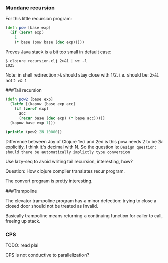 ### Mundane recursion
For this little recursion program:

```clojure
(defn pow [base exp]
  (if (zero? exp)
    1
    (* base (pow base (dec exp)))))
```
Proves Java stack is a bit too small in default case:
```
$ clojure recursion.clj 2>&1 | wc -l
1025
```

Note: in shell redirection `>&` should stay close with 1/2. i.e. should be:
`2>&1` not `2 >& 1`

###Tail recursion

```clojure
(defn pow2 [base exp]
  (letfn [(kapow [base exp acc]
    (if (zero? exp)
      acc
      (recur base (dec exp) (* base acc))))]
  (kapow base exp 1)))

(println (pow2 2N 10000))
```

Difference between Joy of Clojure 1ed and 2ed is this pow needs 2 to be `2N` explicitly, I think it's decimal with N. So the question is:
`Design question: should there be automatically implictly type conversion`

Use lazy-seq to avoid writing tail recursion, interesting, how?

Question: How clojure compiler translates recur program.

The convert program is pretty interesting.

###Trampoline

The elevator trampoline program has a minor defection: trying to close a closed door should not be treated as invalid.

Basically trampoline means returning a continuing function for caller to call, freeing up stack.

### CPS
TODO: read plai

CPS is not conductive to parallelization?
